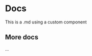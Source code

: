 <script setup>
import proForm from '../lib/components/proForm/index.tsx'


const formItems = [
        {
            type:'input',
            label:'姓名',
            key:'name'
        },
         {
            type:'inputNumber',
            label:'年龄',
            key:'age'
        },
        {
            type:'radio',
            label:'婚姻情况',
            key:'maritalStatus',
            valueEnum:[
                {
                    label:'已婚',
                    value:'1'
                },
                {
                    label:'未婚',
                    value:'0'
                },
            ]
        },
        {
            type:'select',
            label:'爱好',
            key:'like',
            valueEnum:[
                {
                    label:'足球',
                    value:'0'
                },
                {
                    label:'篮球',
                    value:'1'
                },
                {
                    label:'乒乓球',
                    value:'2',
                    disabled:true
                },
            ]
        },
        {
            type:'rate',
            label:'朋友打分',
            key:'rate'
        },
         {
            type:'switch',
            label:'是否工作',
            key:'job'
        },
        {
            type:'timePicker',
            label:'早上几点起床',
            key:'getup'
        },
        {
            type:'datePicker',
            label:'出生年月',
            key:'born'
        },
        {
            type:'colorPicker',
            label:'喜欢的颜色',
            key:'color'
        },
         {
            type:'checkbox',
            label:'喜欢的食物',
            key:'food',
            valueEnum:[
                {
                    label:'苹果',
                    value:'0'
                },
                {
                    label:'香蕉',
                    value:'1'
                },
                {
                    label:'西瓜',
                    value:'2',
                    disabled:true
                },
            ]
        },
        {
            type:'upload',
            label:'上传头像',
            key:'avatar',
            buttonText:'上传图片',
        },
    ]

const formProps = {
    labelPlacement:'left',
    rules: {
        name: {
          required: true,
          message: '请输入姓名',
          trigger: ['input']
        }
      }
}


</script>

# Docs

This is a .md using a custom component

<proForm :formItems="formItems" :formProps="formProps" title="个人信息录入" resetButton isKeyPressSubmit/>

## More docs

...
